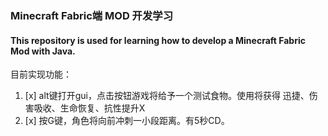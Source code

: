 ### Minecraft Fabric端 MOD 开发学习

#### This repository is used for learning how to develop a Minecraft Fabric Mod with Java.

目前实现功能：

1. [x] alt键打开gui，点击按钮游戏将给予一个测试食物。使用将获得 迅捷、伤害吸收、生命恢复、抗性提升X
2. [x] 按G键，角色将向前冲刺一小段距离。有5秒CD。